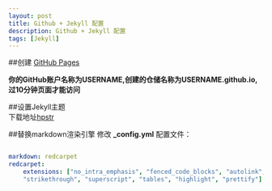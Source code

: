 ```yaml
---
layout: post
title: Github + Jekyll 配置
description: Github + Jekyll 配置
tags: [Jekyll]
---
```

##创建 [GitHub Pages](https://pages.github.com/)

**你的GitHub账户名称为USERNAME,创建的仓储名称为USERNAME.github.io,过10分钟页面才能访问**  

##设置Jekyll主题  
下载地址[hpstr](https://github.com/mmistakes/hpstr-jekyll-theme)  

##替换markdown渲染引擎
修改 **_config.yml** 配置文件：  

```yaml

markdown: redcarpet
redcarpet:
    extensions: ["no_intra_emphasis", "fenced_code_blocks", "autolink",
    "strikethrough", "superscript", "tables", "highlight", "prettify"]
    
```